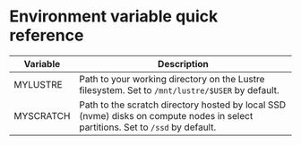 # Environment variable quick reference

Variable  | Description                                                                                                                     |
--------- | ------------------------------------------------------------------------------------------------------------------------------- | 
MYLUSTRE  | Path to your working directory on the Lustre filesystem. Set to `/mnt/lustre/$USER` by default.                                 |
MYSCRATCH | Path to the scratch directory hosted by local SSD (nvme) disks on compute nodes in select partitions. Set to `/ssd` by default. |
 
